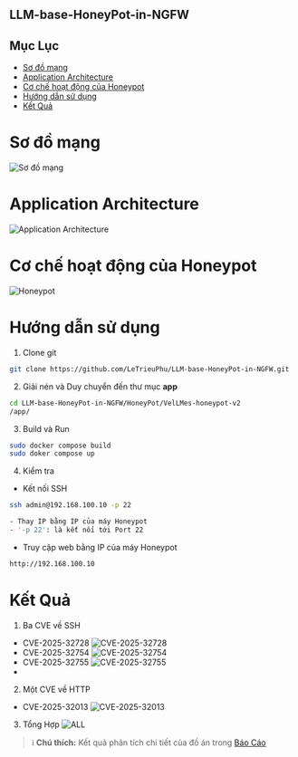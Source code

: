 ## LLM-base-HoneyPot-in-NGFW
## Mục Lục
- [Sơ đồ mạng](#Sơ-đồ-mạng)
- [Application Architecture](#Application-Architecture)
- [Cơ chế hoạt động của Honeypot](#Cơ-chế-hoạt-động-của-Honeypot)
- [Hướng dẫn sử dụng](#Hướng-dẫn-sử-dụng)
- [Kết Quả](#Kết-Quả)
# Sơ đồ mạng
![Sơ đồ mạng](https://github.com/LeTrieuPhu/LLM-base-HoneyPot-in-NGFW/blob/main/Report/Network.png)
# Application Architecture
![Application Architecture](https://github.com/LeTrieuPhu/LLM-base-HoneyPot-in-NGFW/blob/main/Report/app_data.png)
# Cơ chế hoạt động của Honeypot
![Honeypot](https://github.com/LeTrieuPhu/LLM-base-HoneyPot-in-NGFW/blob/main/Report/Honeypot.png)
# Hướng dẫn sử dụng
1. Clone git
```bash
git clone https://github.com/LeTrieuPhu/LLM-base-HoneyPot-in-NGFW.git
```
2. Giải nén và Duy chuyển đến thư mục **app**
```bash
cd LLM-base-HoneyPot-in-NGFW/HoneyPot/VelLMes-honeypot-v2
/app/
```
3. Build và Run
```bash
sudo docker compose build
sudo doker compose up
```
4. Kiểm tra
- Kết nối SSH
```bash
ssh admin@192.168.100.10 -p 22

- Thay IP bằng IP của máy Honeypot
- '-p 22': là kết nối tới Port 22
```
- Truy cập web bằng IP của máy Honeypot
```bash
http://192.168.100.10
```
# Kết Quả
1. Ba CVE về SSH
- CVE-2025-32728
![CVE-2025-32728](https://github.com/LeTrieuPhu/LLM-base-HoneyPot-in-NGFW/blob/main/Report/CVE-2025-32728.jpg)
- CVE-2025-32754
![CVE-2025-32754](https://github.com/LeTrieuPhu/LLM-base-HoneyPot-in-NGFW/blob/main/Report/CVE-2025-32754.jpg)
- CVE-2025-32755
![CVE-2025-32755](https://github.com/LeTrieuPhu/LLM-base-HoneyPot-in-NGFW/blob/main/Report/CVE-2025-32755.jpg)
- 
2. Một CVE về HTTP
- CVE-2025-32013
![CVE-2025-32013](https://github.com/LeTrieuPhu/LLM-base-HoneyPot-in-NGFW/blob/main/Report/CVE-2025-32013.jpg)
3. Tổng Hợp
![ALL](https://github.com/LeTrieuPhu/LLM-base-HoneyPot-in-NGFW/blob/main/Report/ALL_CVE.jpg)
> ℹ️ **Chú thích:** Kết quả phân tích chi tiết của đồ án trong [Báo Cáo](https://github.com/LeTrieuPhu/LLM-base-HoneyPot-in-NGFW/blob/main/LeTrieuPhu_TranThienManh_DACN.pdf)
